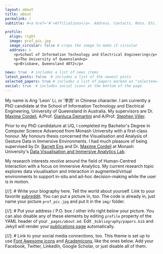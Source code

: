 ```yaml
---
layout: about
title: about
permalink: /
subtitle: #<a href='#'>Affiliations</a>. Address. Contacts. Moto. Etc.

profile:
  align: right
  image: prof_pic.jpg
  image_circular: false # crops the image to make it circular
  address: >
    <p>School of Information Technology and Electrical Engineering</p>
    <p>The University of Queensland<p>
    <p>Brisbane, Queensland 4072</p>

news: true  # includes a list of news items
latest_posts: false  # includes a list of the newest posts
selected_papers: true # includes a list of papers marked as "selected={true}"
social: true  # includes social icons at the bottom of the page
---
```

My name is Ang 'Leon' Li, or '李昂' in Chinese character. I am currently a PhD candidate at the School of Information Technology and Electrical Engineering, University of Queensland in Australia. My supervisors are Dr. [Maxime Cordeil](https://sites.google.com/view/cordeil/home), A/Prof. [Gianluca Demartini](https://www.gianlucademartini.net/) and A/Prof. [Stephen Viller](https://itee.uq.edu.au/profile/1871/stephen-viller).

Prior to my PhD candidature at UQ, I completed my Bachelor's Degree in Computer Science Advanced from Monash University with a first-class honour. My honours thesis concerned the Visualisation and Analysis of Gesture Data in Immersive Environments. I had much pleasure of being supervised by Dr. [Barrett Ens](https://barrettens.github.io/) and Dr. [Maxime Cordeil](https://sites.google.com/view/cordeil/home) at Monash University's [Data Visualisation and Immersive Analytics Lab](https://www.monash.edu/it/hcc/dvia-lab).

My research interests revolve around the field of Human-Centred Interaction with a focus on Immersive Analytics. My current research topic explores data visualisation and interaction in augmented/virtual environments to support in-situ and ad-hoc decision-making while the user is in motion.

[//]: # Write your biography here. Tell the world about yourself. Link to your favorite [subreddit](http://reddit.com). You can put a picture in, too. The code is already in, just name your picture `prof_pic.jpg` and put it in the `img/` folder.

[//]: # Put your address / P.O. box / other info right below your picture. You can also disable any of these elements by editing `profile` property of the YAML header of your `_pages/about.md`. Edit `_bibliography/papers.bib` and Jekyll will render your [publications page](/al-folio/publications/) automatically.

[//]: #  Link to your social media connections, too. This theme is set up to use [Font Awesome icons](http://fortawesome.github.io/Font-Awesome/) and [Academicons](https://jpswalsh.github.io/academicons/), like the ones below. Add your Facebook, Twitter, LinkedIn, Google Scholar, or just disable all of them.
